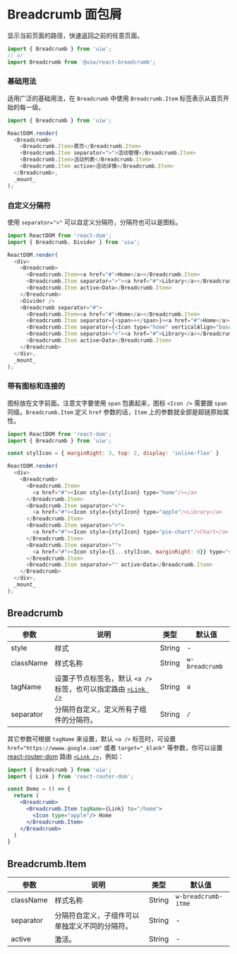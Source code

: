Breadcrumb 面包屑
===

显示当前页面的路径，快速返回之前的任意页面。

```jsx
import { Breadcrumb } from 'uiw';
// or
import Breadcrumb from '@uiw/react-breadcrumb';
```

### 基础用法

适用广泛的基础用法，在 `Breadcrumb` 中使用 `Breadcrumb.Item` 标签表示从首页开始的每一级。

<!--DemoStart,bgWhite,codePen,codeSandbox--> 
```js
import { Breadcrumb } from 'uiw';

ReactDOM.render(
  <Breadcrumb>
    <Breadcrumb.Item>首页</Breadcrumb.Item>
    <Breadcrumb.Item separator=">">活动管理</Breadcrumb.Item>
    <Breadcrumb.Item>活动列表</Breadcrumb.Item>
    <Breadcrumb.Item active>活动详情</Breadcrumb.Item>
  </Breadcrumb>,
  _mount_
);
```
<!--End-->

### 自定义分隔符

使用 `separator=">"` 可以自定义分隔符，分隔符也可以是图标。

<!--DemoStart,codePen,codeSandbox--> 
```js
import ReactDOM from 'react-dom';
import { Breadcrumb, Divider } from 'uiw';

ReactDOM.render(
  <div>
    <Breadcrumb>
      <Breadcrumb.Item><a href="#">Home</a></Breadcrumb.Item>
      <Breadcrumb.Item separator=">"><a href="#">Library</a></Breadcrumb.Item>
      <Breadcrumb.Item active>Data</Breadcrumb.Item>
    </Breadcrumb>
    <Divider />
    <Breadcrumb separator="#">
      <Breadcrumb.Item><a href="#">Home</a></Breadcrumb.Item>
      <Breadcrumb.Item separator={<span>+</span>}><a href="#">Home</a></Breadcrumb.Item>
      <Breadcrumb.Item separator={<Icon type="home" verticalAlign="baseline" />}><a href="#">Icon</a></Breadcrumb.Item>
      <Breadcrumb.Item separator=">"><a href="#">Library</a></Breadcrumb.Item>
      <Breadcrumb.Item active>Data</Breadcrumb.Item>
    </Breadcrumb>
  </div>,
  _mount_
);
```
<!--End-->

### 带有图标和连接的

图标放在文字前面。注意文字要使用 `span` 包裹起来，图标 `<Icon />` 需要跟 `span` 同级。`Breadcrumb.Item` 定义 `href` 参数的话，`Item` 上的参数就全部是超链原始属性。

<!--DemoStart,codePen,codeSandbox--> 
```js
import ReactDOM from 'react-dom';
import { Breadcrumb } from 'uiw';

const stylIcon = { marginRight: 3, top: 2, display: 'inline-flex' }

ReactDOM.render(
  <div>
    <Breadcrumb>
      <Breadcrumb.Item>
        <a href="#"><Icon style={stylIcon} type="home"/></a>
      </Breadcrumb.Item>
      <Breadcrumb.Item separator=">">
        <a href="#"><Icon style={stylIcon} type="apple"/>Library</a>
      </Breadcrumb.Item>
      <Breadcrumb.Item separator=">">
        <a href="#"><Icon style={stylIcon} type="pie-chart"/>Chart</a>
      </Breadcrumb.Item>
      <Breadcrumb.Item separator="">
        <a href="#"><Icon style={{...stylIcon, marginRight: 0}} type="star-on"/> Chart</a>
      </Breadcrumb.Item>
      <Breadcrumb.Item separator="" active>Data</Breadcrumb.Item>
    </Breadcrumb>
  </div>,
  _mount_
);
```
<!--End-->

## Breadcrumb

| 参数 | 说明 | 类型 | 默认值 |
|--------- |-------- |--------- |-------- |
| style | 样式 | String | - |
| className | 样式名称 | String | `w-breadcrumb` |
| tagName | 设置子节点标签名，默认 `<a />` 标签，也可以指定路由 [`<Link />`](https://reacttraining.com/react-router/web/api/Link) | String | `a` |
| separator | 分隔符自定义，定义所有子组件的分隔符。 | String | `/` |

其它参数可根据 `tagName` 来设置，默认 `<a />` 标签时，可设置 `href="https://wwww.google.com"` 或者 `target="_blank"` 等参数，你可以设置 [react-router-dom](https://github.com/ReactTraining/react-router) 路由 [`<Link />`](https://reacttraining.com/react-router/web/api/Link)，例如：

```jsx
import { Breadcrumb } from 'uiw';
import { Link } from 'react-router-dom';

const Demo = () => {
  return (
    <Breadcrumb>
      <Breadcrumb.Item tagName={Link} to="/home">
        <Icon type="apple"/> Home
      </Breadcrumb.Item>
    </Breadcrumb>
  )
}
```

## Breadcrumb.Item

| 参数 | 说明 | 类型 | 默认值 |
|--------- |-------- |--------- |-------- |
| className | 样式名称 | String | `w-breadcrumb-itme` |
| separator | 分隔符自定义，子组件可以单独定义不同的分隔符。 | String | - |
| active | 激活。 | String | - |

